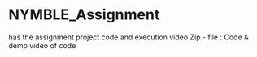 # NYMBLE_Assignment
has the assignment project code and execution video
Zip - file : Code & demo video of code
